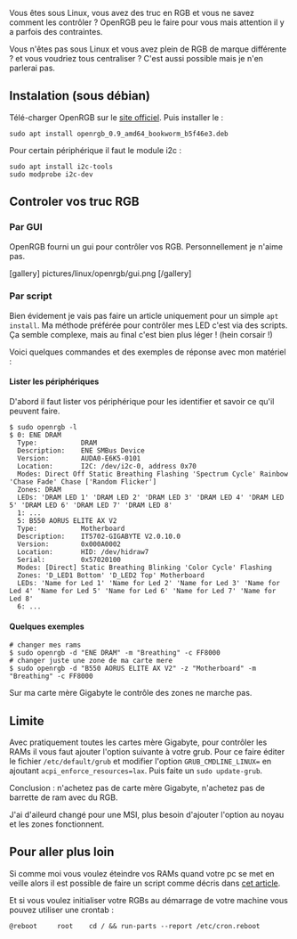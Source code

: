 
Vous êtes sous Linux, vous avez des truc en RGB et vous ne savez comment les contrôler ? OpenRGB peu le faire pour vous mais attention il y a parfois des contraintes. 

Vous n'êtes pas sous Linux et vous avez plein de RGB de marque différente ? et vous voudriez tous centraliser ?  C'est aussi possible mais je n'en parlerai pas. 

## Instalation (sous débian)

Télé-charger OpenRGB sur le [site officiel](https://openrgb.org/#downloads). Puis installer le : 

~~~shell
sudo apt install openrgb_0.9_amd64_bookworm_b5f46e3.deb
~~~

Pour certain périphérique il faut le module i2c : 

~~~shell
sudo apt install i2c-tools 
sudo modprobe i2c-dev
~~~

## Controler vos truc RGB
### Par GUI

OpenRGB fourni un gui pour contrôler vos RGB. Personnellement je n'aime pas. 

[gallery]
pictures/linux/openrgb/gui.png
[/gallery]

### Par script

Bien évidement je vais pas faire un article uniquement pour un simple `apt install`. Ma méthode préférée pour contrôler mes LED c'est via des scripts. 
Ça semble complexe, mais au final c'est bien plus léger ! (hein corsair !)

Voici quelques commandes et des exemples de réponse avec mon matériel : 

#### Lister les périphériques 

D'abord il faut lister vos périphérique pour les identifier et savoir ce qu'il peuvent faire. 

~~~shell
$ sudo openrgb -l 
$ 0: ENE DRAM
  Type:           DRAM
  Description:    ENE SMBus Device
  Version:        AUDA0-E6K5-0101
  Location:       I2C: /dev/i2c-0, address 0x70
  Modes: Direct Off Static Breathing Flashing 'Spectrum Cycle' Rainbow 'Chase Fade' Chase ['Random Flicker']
  Zones: DRAM
  LEDs: 'DRAM LED 1' 'DRAM LED 2' 'DRAM LED 3' 'DRAM LED 4' 'DRAM LED 5' 'DRAM LED 6' 'DRAM LED 7' 'DRAM LED 8'
  1: ...
  5: B550 AORUS ELITE AX V2
  Type:           Motherboard
  Description:    IT5702-GIGABYTE V2.0.10.0
  Version:        0x000A0002
  Location:       HID: /dev/hidraw7
  Serial:         0x57020100
  Modes: [Direct] Static Breathing Blinking 'Color Cycle' Flashing
  Zones: 'D_LED1 Bottom' 'D_LED2 Top' Motherboard
  LEDs: 'Name for Led 1' 'Name for Led 2' 'Name for Led 3' 'Name for Led 4' 'Name for Led 5' 'Name for Led 6' 'Name for Led 7' 'Name for Led 8'
  6: ...
~~~

#### Quelques exemples

~~~shell
# changer mes rams
$ sudo openrgb -d "ENE DRAM" -m "Breathing" -c FF8000
# changer juste une zone de ma carte mere
$ sudo openrgb -d "B550 AORUS ELITE AX V2" -z "Motherboard" -m "Breathing" -c FF8000
~~~

Sur ma carte mère Gigabyte le contrôle des zones ne marche pas. 

## Limite 

Avec pratiquement toutes les cartes mère Gigabyte, pour contrôler les RAMs il vous faut ajouter l'option suivante à votre grub. 
Pour ce faire éditer le fichier `/etc/default/grub` et modifier l'option `GRUB_CMDLINE_LINUX=` en ajoutant `acpi_enforce_resources=lax`. Puis faite un `sudo update-grub`.

Conclusion : n'achetez pas de carte mère Gigabyte, n'achetez pas de barrette de ram avec du RGB.

J'ai d'aileurd changé pour une MSI, plus besoin d'ajouter l'option au noyau et les zones fonctionnent. 

## Pour aller plus loin

Si comme moi vous voulez éteindre vos RAMs quand votre pc se met en veille alors il est possible de faire un script comme décris dans [cet article](2025/debian-execute-task-before-and-after-suspend.html). 

Et si vous voulez initialiser votre RGBs au démarrage de votre machine vous pouvez utiliser une crontab : 

~~~shell
@reboot		root	cd / && run-parts --report /etc/cron.reboot
~~~
